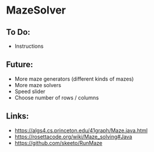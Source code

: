 # MazeSolver

## To Do:

* Instructions

## Future:

* More maze generators (different kinds of mazes)
* More maze solvers
* Speed slider
* Choose number of rows / columns

## Links:
* https://algs4.cs.princeton.edu/41graph/Maze.java.html
* https://rosettacode.org/wiki/Maze_solving#Java
* https://github.com/skeeto/RunMaze
